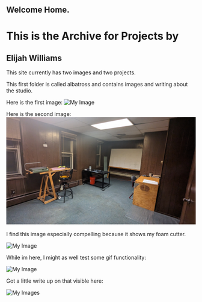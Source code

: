 ## Welcome Home.
# This is the Archive for Projects by
## Elijah Williams  

This site currently has two images and two projects. 

This first folder is called albatross and contains images and writing about the studio. 

Here is the first image:
![My Image](projects/images/albatross1.jpg)

Here is the second image:
![My Image](projects/images/albatross/albatross1.jpg)

I find this image especially compelling because it shows my foam cutter.

![My Image](projects/images/albatross/albatross2.jpg)

While im here, I might as well test some gif functionality:

![My Image](projects/images/facade.jpg)

Got a little write up on that visible here:

![My Images](projects/facade)
